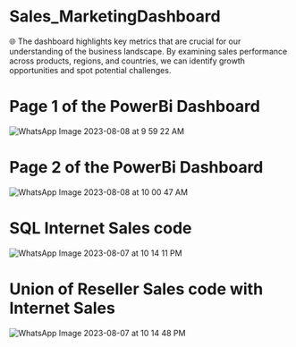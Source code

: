 # Sales_MarketingDashboard
 🌐 The dashboard highlights key metrics that are crucial for our understanding of the business landscape. By examining sales performance across products, regions, and countries, we can identify growth opportunities and spot potential challenges.


# Page 1 of the PowerBi Dashboard

![WhatsApp Image 2023-08-08 at 9 59 22 AM](https://github.com/Kuame-Klaus/Sales_MarketingDashboard/assets/141528444/0d803874-8af3-4c75-9e59-25f595f44ba4)

# Page 2 of the PowerBi Dashboard

![WhatsApp Image 2023-08-08 at 10 00 47 AM](https://github.com/Kuame-Klaus/Sales_MarketingDashboard/assets/141528444/59ec489a-4db2-48a3-b487-e71a95be5cd9)

# SQL Internet Sales code 

![WhatsApp Image 2023-08-07 at 10 14 11 PM](https://github.com/Kuame-Klaus/Sales_MarketingDashboard/assets/141528444/95fb226d-3b18-4fb9-83a2-bab9b21bb70c)

# Union of Reseller Sales code with Internet Sales

![WhatsApp Image 2023-08-07 at 10 14 48 PM](https://github.com/Kuame-Klaus/Sales_MarketingDashboard/assets/141528444/4c42b4d2-53e6-4847-b71a-0ccf623c281b)
